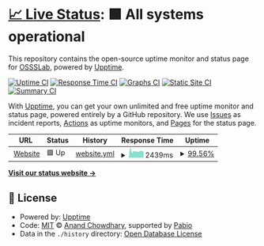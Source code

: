 # [📈 Live Status](https://OSSSLab.github.io/upptime): <!--live status--> **🟩 All systems operational**

This repository contains the open-source uptime monitor and status page for [OSSSLab](https://OSSSLab.github.io/upptime), powered by [Upptime](https://github.com/upptime/upptime).

[![Uptime CI](https://github.com/OSSSLab/upptime/workflows/Uptime%20CI/badge.svg)](https://github.com/OSSSLab/upptime/actions?query=workflow%3A%22Uptime+CI%22)
[![Response Time CI](https://github.com/OSSSLab/upptime/workflows/Response%20Time%20CI/badge.svg)](https://github.com/OSSSLab/upptime/actions?query=workflow%3A%22Response+Time+CI%22)
[![Graphs CI](https://github.com/OSSSLab/upptime/workflows/Graphs%20CI/badge.svg)](https://github.com/OSSSLab/upptime/actions?query=workflow%3A%22Graphs+CI%22)
[![Static Site CI](https://github.com/OSSSLab/upptime/workflows/Static%20Site%20CI/badge.svg)](https://github.com/OSSSLab/upptime/actions?query=workflow%3A%22Static+Site+CI%22)
[![Summary CI](https://github.com/OSSSLab/upptime/workflows/Summary%20CI/badge.svg)](https://github.com/OSSSLab/upptime/actions?query=workflow%3A%22Summary+CI%22)

With [Upptime](https://upptime.js.org), you can get your own unlimited and free uptime monitor and status page, powered entirely by a GitHub repository. We use [Issues](https://github.com/OSSSLab/upptime/issues) as incident reports, [Actions](https://github.com/OSSSLab/upptime/actions) as uptime monitors, and [Pages](https://OSSSLab.github.io/upptime) for the status page.

<!--start: status pages-->
<!-- This summary is generated by Upptime (https://github.com/upptime/upptime) -->
<!-- Do not edit this manually, your changes will be overwritten -->
<!-- prettier-ignore -->
| URL | Status | History | Response Time | Uptime |
| --- | ------ | ------- | ------------- | ------ |
| <img alt="" src="https://icons.duckduckgo.com/ip3/www.osss.cs.tsukuba.ac.jp.ico" height="13"> [Website](http://www.osss.cs.tsukuba.ac.jp/) | 🟩 Up | [website.yml](https://github.com/OSSSLab/upptime/commits/HEAD/history/website.yml) | <details><summary><img alt="Response time graph" src="./graphs/website/response-time-week.png" height="20"> 2439ms</summary><br><a href="https://OSSSLab.github.io/upptime/history/website"><img alt="Response time 2665" src="https://img.shields.io/endpoint?url=https%3A%2F%2Fraw.githubusercontent.com%2FOSSSLab%2Fupptime%2FHEAD%2Fapi%2Fwebsite%2Fresponse-time.json"></a><br><a href="https://OSSSLab.github.io/upptime/history/website"><img alt="24-hour response time 2538" src="https://img.shields.io/endpoint?url=https%3A%2F%2Fraw.githubusercontent.com%2FOSSSLab%2Fupptime%2FHEAD%2Fapi%2Fwebsite%2Fresponse-time-day.json"></a><br><a href="https://OSSSLab.github.io/upptime/history/website"><img alt="7-day response time 2439" src="https://img.shields.io/endpoint?url=https%3A%2F%2Fraw.githubusercontent.com%2FOSSSLab%2Fupptime%2FHEAD%2Fapi%2Fwebsite%2Fresponse-time-week.json"></a><br><a href="https://OSSSLab.github.io/upptime/history/website"><img alt="30-day response time 2862" src="https://img.shields.io/endpoint?url=https%3A%2F%2Fraw.githubusercontent.com%2FOSSSLab%2Fupptime%2FHEAD%2Fapi%2Fwebsite%2Fresponse-time-month.json"></a><br><a href="https://OSSSLab.github.io/upptime/history/website"><img alt="1-year response time 2665" src="https://img.shields.io/endpoint?url=https%3A%2F%2Fraw.githubusercontent.com%2FOSSSLab%2Fupptime%2FHEAD%2Fapi%2Fwebsite%2Fresponse-time-year.json"></a></details> | <details><summary><a href="https://OSSSLab.github.io/upptime/history/website">99.56%</a></summary><a href="https://OSSSLab.github.io/upptime/history/website"><img alt="All-time uptime 92.87%" src="https://img.shields.io/endpoint?url=https%3A%2F%2Fraw.githubusercontent.com%2FOSSSLab%2Fupptime%2FHEAD%2Fapi%2Fwebsite%2Fuptime.json"></a><br><a href="https://OSSSLab.github.io/upptime/history/website"><img alt="24-hour uptime 100.00%" src="https://img.shields.io/endpoint?url=https%3A%2F%2Fraw.githubusercontent.com%2FOSSSLab%2Fupptime%2FHEAD%2Fapi%2Fwebsite%2Fuptime-day.json"></a><br><a href="https://OSSSLab.github.io/upptime/history/website"><img alt="7-day uptime 99.56%" src="https://img.shields.io/endpoint?url=https%3A%2F%2Fraw.githubusercontent.com%2FOSSSLab%2Fupptime%2FHEAD%2Fapi%2Fwebsite%2Fuptime-week.json"></a><br><a href="https://OSSSLab.github.io/upptime/history/website"><img alt="30-day uptime 98.16%" src="https://img.shields.io/endpoint?url=https%3A%2F%2Fraw.githubusercontent.com%2FOSSSLab%2Fupptime%2FHEAD%2Fapi%2Fwebsite%2Fuptime-month.json"></a><br><a href="https://OSSSLab.github.io/upptime/history/website"><img alt="1-year uptime 92.87%" src="https://img.shields.io/endpoint?url=https%3A%2F%2Fraw.githubusercontent.com%2FOSSSLab%2Fupptime%2FHEAD%2Fapi%2Fwebsite%2Fuptime-year.json"></a></details>

<!--end: status pages-->

[**Visit our status website →**](https://OSSSLab.github.io/upptime)

## 📄 License

- Powered by: [Upptime](https://github.com/upptime/upptime)
- Code: [MIT](./LICENSE) © [Anand Chowdhary](https://anandchowdhary.com), supported by [Pabio](https://pabio.com)
- Data in the `./history` directory: [Open Database License](https://opendatacommons.org/licenses/odbl/1-0/)
